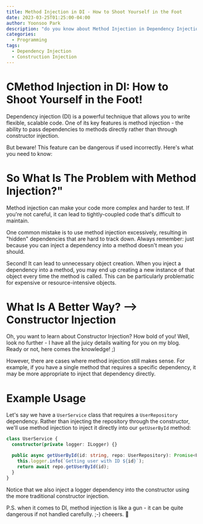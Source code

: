 ```yaml
---
title: Method Injection in DI - How to Shoot Yourself in the Foot
date: 2023-03-25T01:25:00-04:00
author: Yoonsoo Park
description: "do you know about Method Injection in Dependency Injection?"
categories:
  - Programming
tags:
  - Dependency Injection
  - Construction Injection
---
```


# CMethod Injection in DI: How to Shoot Yourself in the Foot! #
Dependency injection (DI) is a powerful technique that allows you to write flexible, scalable code. One of its key features is method injection - the ability to pass dependencies to methods directly rather than through constructor injection.

But beware! This feature can be dangerous if used incorrectly. Here's what you need to know:

# So What Is The Problem with Method Injection?"
Method injection can make your code more complex and harder to test. If you're not careful, it can lead to tightly-coupled code that's difficult to maintain.

One common mistake is to use method injection excessively, resulting in "hidden" dependencies that are hard to track down. Always remember: just because you can inject a dependency into a method doesn't mean you should.

Second!
It can lead to unnecessary object creation. When you inject a dependency into a method, you may end up creating a new instance of that object every time the method is called. This can be particularly problematic for expensive or resource-intensive objects.

# What Is A Better Way? --> Constructor Injection #
Oh, you want to learn about Constructor Injection? How bold of you! Well, look no further - I have all the juicy details waiting for you on my blog. Ready or not, here comes the knowledge! ;)

However, there are cases where method injection still makes sense. For example, if you have a single method that requires a specific dependency, it may be more appropriate to inject that dependency directly.

# Example Usage #

Let's say we have a `UserService` class that requires a `UserRepository` dependency. Rather than injecting the repository through the constructor, we'll use method injection to inject it directly into our `getUserById` method:

```typescript
class UserService {
  constructor(private logger: ILogger) {}

  public async getUserById(id: string, repo: UserRepository): Promise<User> {
    this.logger.info(`Getting user with ID ${id}`);
    return await repo.getUserById(id);
  }
}
```
Notice that we also inject a logger dependency into the constructor using the more traditional constructor injection.

P.S. when it comes to DI, method injection is like a gun - it can be quite dangerous if not handled carefully. ;-) cheeers. 🍺